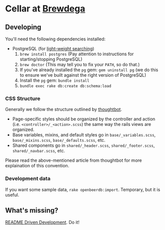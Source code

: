# Cellar at [Brewdega](http://brewdega.com)

## Developing

You'll need the following dependencies installed:

- PostgreSQL (for [light-weight searching][texticle])
    1. `brew install postgres` (Pay attention to instructions for
        starting/stopping PostgreSQL)
    1. `brew doctor` (This may tell you to fix your `PATH`, so do that.)
    1. If you've already installed the `pg` gem: `gem uninstall pg` (we do this
       to ensure we've built against the right version of PostgreSQL)
    1. Install the `pg` gem: `bundle install`
    1. `bundle exec rake db:create db:schema:load`


### CSS Structure

Generally we follow the structure outlined by [thoughtbot][thoughtbot-css].

  * Page-specific styles should be organized by the controller and action (i.e.
    `<controller>/_<action>.scss`) the same way the rails views are organized.
  * Base variables, mixins, and default styles go in `base/_variables.scss`,
    `base/_mixins.scss`, `base/_defaults.scss`, etc.
  * Shared components go in `shared/_header.scss`, `shared/_footer.scss`,
    `shared/_navbar.scss`, etc.

Please read the above-mentioned article from thoughtbot for more explaination
of this convention.

### Development data

If you want some sample data, `rake openbeerdb:import`. Temporary, but it is
useful.

## What's missing?

[README Driven Development][RDD]. Do it!


[texticle]: http://tenderlove.github.com/texticle/
[postgres-setup]: http://blog.willj.net/2011/05/31/setting-up-postgresql-for-ruby-on-rails-development-on-os-x/
[thoughtbot-css]: http://robots.thoughtbot.com/post/25098505945/style-sheet-swag-architecting-your-applications-styles "Style Sheet Swag: architecting your applications styles"
[RDD]: http://tom.preston-werner.com/2010/08/23/readme-driven-development.html
